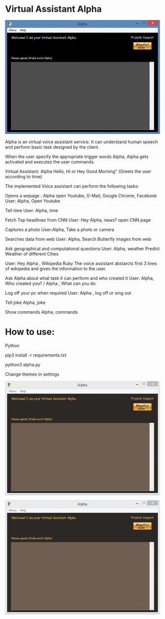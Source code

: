 # Virtual Assistant Alpha

![Alpha](alpha.gif)


Alpha is an virtual voice assistant service. It can understand human speech and perform basic task designed by the client.

When the user specify the appropriate trigger words  Alpha, Alpha gets activated and executes the user commands.

Virtual Assistant: Alpha Hello, Hi or Hey Good Morning" (Greets the user according to time)

The implemented Voice assistant can perform the following tasks:


Opens a wepage : Alpha open Youtube, G-Mail, Google Chrome, Facebook
User: Alpha, Open Youtube

Tell time
User: Alpha, time

Fetch Top headlines from CNN
User: Hey Alpha, news?
open CNN page

Captures a photo
User:Alpha, Take a photo or camera

Searches data from web
User: Alpha, Search Butterfly images from web

Ask geographical and computational questions
User: Alpha, weather
Predict Weather of different Cities

User: Hey Alpha , Wikipedia Ruby
The voice assistant abstarcts first 3 lines of wikipedia and gives the information to the user.

Ask Alpha about what task it can perform and who created it
User: Alpha, Who created you? / Alpha , What can you do

Log off your pc when required
User: Alpha , log off or sing out

Tell joke
Alpha, joke


Show commands
Alpha, commands


# How to use:

Python

pip3 install -r requirements.txt

python3 alpha.py

Change themes in settings

![Alpha](Capture.PNG)

![Alpha](Capture.PNG)

